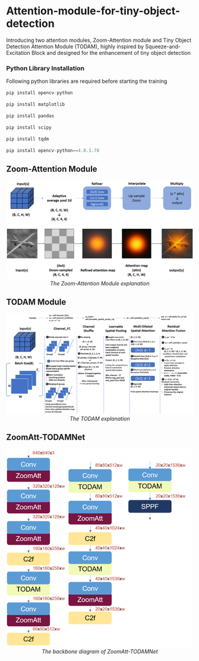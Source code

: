 # Attention-module-for-tiny-object-detection
Introducing two attention modules, Zoom-Attention module and Tiny Object Detection Attention Module (TODAM), highly inspired by Squeeze-and-Excitation Block and designed for the enhancement of tiny object detection

### Python Library Installation
Following python libraries are required before starting the training
```python
pip install opencv-python
```
```python
pip install matplotlib
```
```python
pip install pandas
```
```python
pip install scipy
```
```python
pip install tqdm
```
```python
pip install opencv-python==4.8.1.78
```

## Zoom-Attention Module
<p align="center">
  <img src="zoomatt_module.png" alt="zoomatt_module" width="500"/>
  <br>
  <em>The Zoom-Attention Module explanation</em>
</p>

## TODAM Module
<p align="center">
  <img src="TODAM.png" alt="todam" width="700"/>
  <br>
  <em>The TODAM explanation</em>
</p>

## ZoomAtt-TODAMNet
<p align="center">
  <img src="zoomatt_TODAMNet.png" alt="zoomatt_todamnet" width="500"/>
  <br>
  <em>The backbone diagram of ZoomAtt-TODAMNet</em>
</p>
